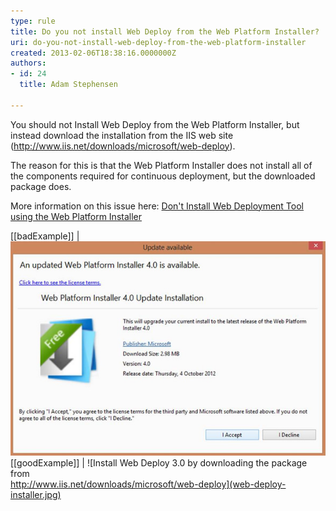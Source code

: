 ```yaml
---
type: rule
title: Do you not install Web Deploy from the Web Platform Installer?
uri: do-you-not-install-web-deploy-from-the-web-platform-installer
created: 2013-02-06T18:38:16.0000000Z
authors:
- id: 24
  title: Adam Stephensen

---
```


You should not Install Web Deploy from the Web Platform Installer, but instead download the installation from the IIS web site (http://www.iis.net/downloads/microsoft/web-deploy).

The reason for this is that the Web Platform Installer does not install all of the components required for continuous deployment, but the downloaded package does.
 
More information on this issue here: [Don't Install Web Deployment Tool using the Web Platform Installer](http://nicksnettravels.builttoroam.com/post/2010/04/22/Done28099t-Install-Web-Deployment-Tool-using-the-Web-Platform-Installer.aspx)

[[badExample]]
| ![Installing Web Deploy from the Web Platform Installer does not install all the components required for continuous deployment](web-platform-installer.jpg)
[[goodExample]]
| ![Install Web Deploy 3.0 by downloading the package from <br>      http://www.iis.net/downloads/microsoft/web-deploy](web-deploy-installer.jpg)

